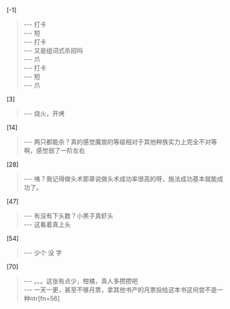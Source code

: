 
[-1] 
>--- 打卡<br>
>--- 短<br>
>--- 打卡<br>
>--- 又是组词式杀招吗<br>
>--- 爪<br>
>--- 打卡<br>
>--- 短<br>
>--- 爪<br>

[3] 
>--- 烧火，开烤<br>

[14] 
>--- 两只都能杀？真的感觉魔兽的等级相对于其他种族实力上完全不对等啊，感觉弱了一阶左右<br>

[28] 
>--- 咦？我记得做头术那章说做头术成功率很高的呀，施法成功基本就能成功了。<br>

[47] 
>--- 有没有下头数？小黑子真虾头<br>
>--- 这看着真上头<br>

[54] 
>--- 少个
没
字<br>

[70] 
>--- 。。。这张有点少，柑橘，真人多攒攒吧<br>
>--- 一天一更，甚至不够月票，拿其他书产的月票投给这本书这何尝不是一种ntr[fn=56]<br>

